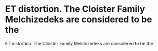 # ET distortion. The Cloister Family Melchizedeks are considered to be the

ET distortion. The Cloister Family Melchizedeks are considered to be the